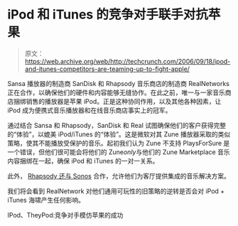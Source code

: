 # iPod 和 iTunes 的竞争对手联手对抗苹果

> 原文：<https://web.archive.org/web/http://techcrunch.com/2006/09/18/ipod-and-itunes-competitors-are-teaming-up-to-fight-apple/>

Sansa 播放器的制造商 SanDisk 和 Rhapsody 音乐商店的制造商 RealNetworks 正在合作，以确保他们的硬件和内容能够无缝协作。在此之前，唯一与一家音乐商店捆绑销售的播放器是苹果 iPod。正是这种协同作用，以及其他各种因素，让 iPod 成为便携式音乐播放器和在线音乐商店事实上的冠军。

通过结合 Sansa 和 Rhapsody，SanDisk 和 Real 试图确保他们的客户获得完整的“体验”，以媲美 iPod/iTunes 的“体验”。这是微软对其 Zune 播放器采取的类似策略，使其不能播放受保护的音乐。起初我们认为 Zune 不支持 PlaysForSure 是一个错误，但他们很可能会将他们的 Zune*only*与他们的 Zune Marketplace 音乐内容捆绑在一起，确保 iPod 和 iTunes 的一对一关系。

此外， [Rhapsody 还与 Sonos](https://web.archive.org/web/20150801234952/http://crunchgear.com/2006/09/15/sonos-teams-with-real-rhapsody-in-your-livingroom/) 合作，允许他们为客厅提供集成的音乐解决方案。

我们将会看到 RealNetwork 对他们通用可玩性的旧策略的逆转是否会对 iPod + iTunes 海啸产生任何影响。

IPod、TheyPod:竞争对手模仿苹果的成功